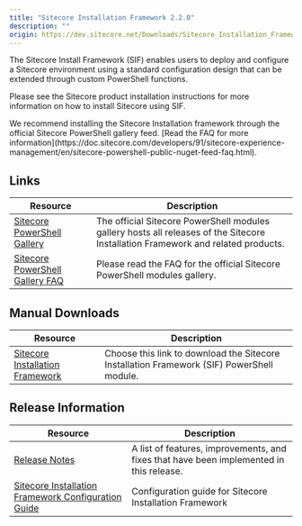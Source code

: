 ```yaml
---
title: "Sitecore Installation Framework 2.2.0"
description: ""
origin: https://dev.sitecore.net/Downloads/Sitecore_Installation_Framework/2x/Sitecore_Installation_Framework_220
---
```


The Sitecore Install Framework (SIF) enables users to deploy and configure a Sitecore environment using a standard configuration design that can be extended through custom PowerShell functions.

Please see the Sitecore product installation instructions for more information on how to install Sitecore using SIF.

  <Alert variant='warning' mb={4}>
    <AlertIcon />
    We recommend installing the Sitecore Installation framework through the official Sitecore PowerShell gallery feed. [Read the FAQ for more information](https://doc.sitecore.com/developers/91/sitecore-experience-management/en/sitecore-powershell-public-nuget-feed-faq.html).
  </Alert>
  

## Links

 | Resource | Description |
 | --- | --- |
 | [Sitecore PowerShell Gallery](https://cloudsmith.io/~sitecore/repos/resources/packages/) | The official Sitecore PowerShell modules gallery hosts all releases of the Sitecore Installation Framework and related products. |
 | [Sitecore PowerShell Gallery FAQ](https://doc.sitecore.net/sitecore_experience_platform/developing/developing_with_sitecore/sitecore_powershell_public_nuget_feed_faq) | Please read the FAQ for the official Sitecore PowerShell modules gallery. |

## Manual Downloads

 | Resource | Description |
 | --- | --- |
 | [Sitecore Installation Framework](https://scdp.blob.core.windows.net/downloads/Sitecore%20Installation%20Framework/2x/Sitecore%20Installation%20Framework%20220/Secure/SitecoreInstallFramework%202.2.0%20rev.%20190916.zip) | Choose this link to download the Sitecore Installation Framework (SIF) PowerShell module. |

## Release Information

 | Resource | Description |
 | --- | --- |
 | [Release Notes](/downloads/Sitecore_Installation_Framework/2x/Sitecore_Installation_Framework_220/Release_Notes) | A list of features, improvements, and fixes that have been implemented in this release. |
 | [Sitecore Installation Framework Configuration Guide](https://scdp.blob.core.windows.net/downloads/Sitecore%20Installation%20Framework/2x/Sitecore%20Installation%20Framework%20220/Secure/Sitecore_Installation_Framework_Configuration_Guid-2.2.0.pdf) | Configuration guide for Sitecore Installation Framework |